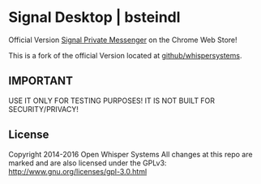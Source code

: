 Signal Desktop | bsteindl
==========================
Official Version [Signal Private Messenger](https://chrome.google.com/webstore/detail/signal-private-messenger/bikioccmkafdpakkkcpdbppfkghcmihk) on the Chrome Web Store!

This is a fork of the official Version located at [github/whispersystems](https://github.com/WhisperSystems/Signal-Desktop).

## IMPORTANT
USE IT ONLY FOR TESTING PURPOSES! IT IS NOT BUILT FOR SECURITY/PRIVACY!

## License

Copyright 2014-2016 Open Whisper Systems
All changes at this repo are marked and are also licensed under the GPLv3: http://www.gnu.org/licenses/gpl-3.0.html
